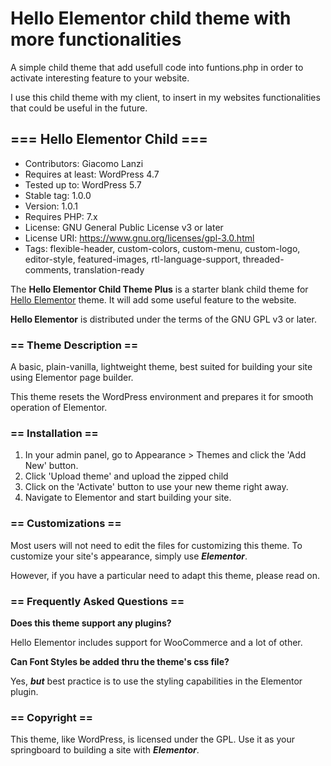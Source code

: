 # Hello Elementor child theme with more functionalities

A simple child theme that add usefull code into funtions.php in order to activate interesting feature to your website.

I use this child theme with my client, to insert in my websites functionalities that could be useful in the future.

## === Hello Elementor Child ===

* Contributors: Giacomo Lanzi
* Requires at least: WordPress 4.7
* Tested up to: WordPress 5.7
* Stable tag: 1.0.0
* Version: 1.0.1
* Requires PHP: 7.x
* License: GNU General Public License v3 or later
* License URI: https://www.gnu.org/licenses/gpl-3.0.html
* Tags: flexible-header, custom-colors, custom-menu, custom-logo, editor-style, featured-images, rtl-language-support, threaded-comments, translation-ready

The **Hello Elementor Child Theme Plus** is a starter blank child theme for [Hello Elementor](https://wordpress.org/themes/hello-elementor/) theme. It will add some useful feature to the website.

**Hello Elementor** is distributed under the terms of the GNU GPL v3 or later.

### == Theme Description ==

A basic, plain-vanilla, lightweight theme, best suited for building your site using Elementor page builder.

This theme resets the WordPress environment and prepares it for smooth operation of Elementor.

### == Installation ==

1. In your admin panel, go to Appearance > Themes and click the 'Add New' button.
2. Click 'Upload theme' and upload the zipped child
3. Click on the 'Activate' button to use your new theme right away.
4. Navigate to Elementor and start building your site.

### == Customizations ==

Most users will not need to edit the files for customizing this theme.
To customize your site's appearance, simply use ***Elementor***.

However, if you have a particular need to adapt this theme, please read on.

### == Frequently Asked Questions ==

**Does this theme support any plugins?**

Hello Elementor includes support for WooCommerce and a lot of other.

**Can Font Styles be added thru the theme's css file?**

Yes, ***but*** best practice is to use the styling capabilities in the Elementor plugin.

### == Copyright ==

This theme, like WordPress, is licensed under the GPL.
Use it as your springboard to building a site with ***Elementor***.
